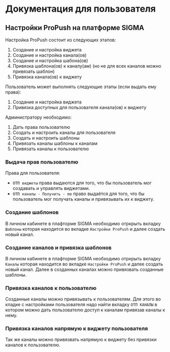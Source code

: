 # Документация для пользователя

## Настройки ProPush на платформе SIGMA

Настройка ProPush состоит из следующих этапов:
1. Создание и настройка виджета
2. Создание и настройка канала(ов)
3. Создание и настройка шабона(ов)
4. Привязка шаблона(ов) к каналу(ам) (но не для всех каналов можно привязать шаблон)
5. Привязка канала(ов) к виджету

Пользователь может выполнять следующие этапы (если выдать ему права):
1. Создание и настройка виджета
2. Привязка доступных для пользователя канала(ов) к виджету

Администратору необходимо:
1. Дать права пользователю
2. Создать и настроить каналы для пользователя
3. Создать и настроить шаблоны
4. Привязать каналы шаблоны к каналам
5. Привязать каналы к пользователю


### Выдача прав пользователю
Права для пользователя:
- `ОТП виджеты` права выдаются для того, что бы пользователь мог создавать и управлять виджетами.
- `ОТП каналы - Получить - me` право выдаётся для того, что бы пользователь мог получать каналы и привязывать их к виджету. 

### Создание шаблонов

В личном кабинете в плафторме SIGMA необходимо отркрыть вкладку `Шаблоны` которая находится во вкладке `Настройки ProPush` и далее создать новый канал.

### Создание каналов и привязка шаблонов

В личном кабинете в плафторме SIGMA необходимо отркрыть вкладку `Каналы` которая находится во вкладке `Настройки ProPush` и далее создать новый канал. Далее в созданных каналах можно привязвать созданные шаблоны.

### Привязка каналов к пользователю
Созданные каналы можно привязывать к пользователям. Для этого во кладке с настройками пользователя надо найти вкладку `ОТП КАНАЛЫ` в котором можно дать пользователю доступ к каналам привязав каналы к нему.

### Привязка каналов напрямую к виджету пользователя
Так же каналы можно привязвать напрямую к виджету без привязки каналов к пользователю.
